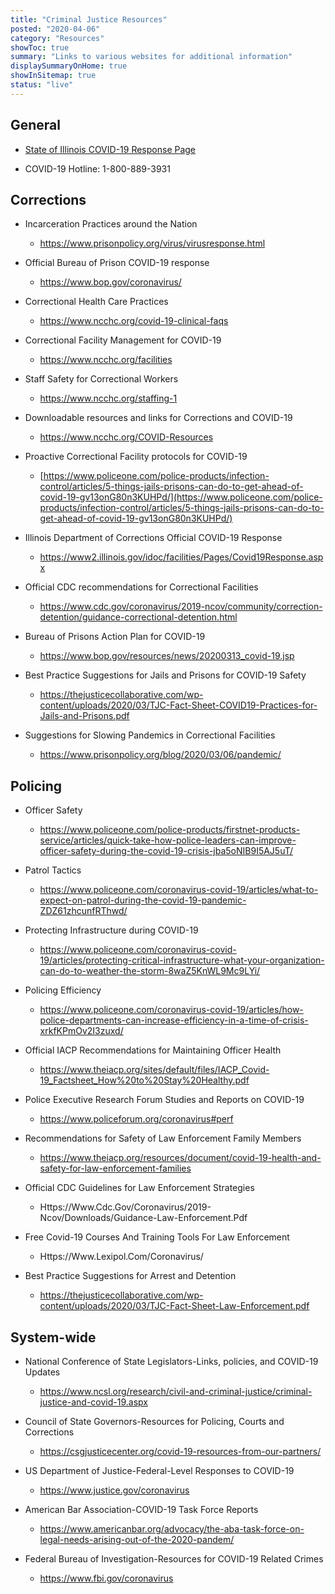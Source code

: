 ```yaml
---
title: "Criminal Justice Resources"
posted: "2020-04-06"
category: "Resources"
showToc: true
summary: "Links to various websites for additional information"
displaySummaryOnHome: true
showInSitemap: true
status: "live"
---
```


## General

- [State of Illinois COVID-19 Response Page](https://coronavirus.illinois.gov/s/)

- COVID-19 Hotline: 1-800-889-3931

## Corrections

- Incarceration Practices around the Nation

  - https://www.prisonpolicy.org/virus/virusresponse.html

- Official Bureau of Prison COVID-19 response

  - https://www.bop.gov/coronavirus/

- Correctional Health Care Practices

  - https://www.ncchc.org/covid-19-clinical-faqs

- Correctional Facility Management for COVID-19

  - https://www.ncchc.org/facilities

- Staff Safety for Correctional Workers

  - https://www.ncchc.org/staffing-1

- Downloadable resources and links for Corrections and COVID-19

  - https://www.ncchc.org/COVID-Resources

- Proactive Correctional Facility protocols for COVID-19

  - [https://www.policeone.com/police-products/infection-control/articles/5-things-jails-prisons-can-do-to-get-ahead-of-covid-19-gv13onG80n3KUHPd/](https://www.policeone.com/police-products/infection-control/articles/5-things-jails-prisons-can-do-to-get-ahead-of-covid-19-gv13onG80n3KUHPd/)

- Illinois Department of Corrections Official COVID-19 Response

  - https://www2.illinois.gov/idoc/facilities/Pages/Covid19Response.aspx

- Official CDC recommendations for Correctional Facilities

  - https://www.cdc.gov/coronavirus/2019-ncov/community/correction-detention/guidance-correctional-detention.html

- Bureau of Prisons Action Plan for COVID-19

  - https://www.bop.gov/resources/news/20200313_covid-19.jsp

- Best Practice Suggestions for Jails and Prisons for COVID-19 Safety

  - https://thejusticecollaborative.com/wp-content/uploads/2020/03/TJC-Fact-Sheet-COVID19-Practices-for-Jails-and-Prisons.pdf

- Suggestions for Slowing Pandemics in Correctional Facilities

  - https://www.prisonpolicy.org/blog/2020/03/06/pandemic/

## Policing

- Officer Safety

  - https://www.policeone.com/police-products/firstnet-products-service/articles/quick-take-how-police-leaders-can-improve-officer-safety-during-the-covid-19-crisis-jba5oNIB9I5AJ5uT/

- Patrol Tactics

  - https://www.policeone.com/coronavirus-covid-19/articles/what-to-expect-on-patrol-during-the-covid-19-pandemic-ZDZ61zhcunfRThwd/

- Protecting Infrastructure during COVID-19

  - https://www.policeone.com/coronavirus-covid-19/articles/protecting-critical-infrastructure-what-your-organization-can-do-to-weather-the-storm-8waZ5KnWL9Mc9LYi/

- Policing Efficiency

  - https://www.policeone.com/coronavirus-covid-19/articles/how-police-departments-can-increase-efficiency-in-a-time-of-crisis-xrkfKPmOv2I3zuxd/

- Official IACP Recommendations for Maintaining Officer Health

  - https://www.theiacp.org/sites/default/files/IACP_Covid-19_Factsheet_How%20to%20Stay%20Healthy.pdf

- Police Executive Research Forum Studies and Reports on COVID-19

  - https://www.policeforum.org/coronavirus#perf

- Recommendations for Safety of Law Enforcement Family Members

  - https://www.theiacp.org/resources/document/covid-19-health-and-safety-for-law-enforcement-families

- Official CDC Guidelines for Law Enforcement Strategies

  - Https://Www.Cdc.Gov/Coronavirus/2019-Ncov/Downloads/Guidance-Law-Enforcement.Pdf

- Free Covid-19 Courses And Training Tools For Law Enforcement

  - Https://Www.Lexipol.Com/Coronavirus/

- Best Practice Suggestions for Arrest and Detention

  - https://thejusticecollaborative.com/wp-content/uploads/2020/03/TJC-Fact-Sheet-Law-Enforcement.pdf

## System-wide

- National Conference of State Legislators-Links, policies, and COVID-19 Updates

  - https://www.ncsl.org/research/civil-and-criminal-justice/criminal-justice-and-covid-19.aspx

- Council of State Governors-Resources for Policing, Courts and Corrections

  - https://csgjusticecenter.org/covid-19-resources-from-our-partners/

- US Department of Justice-Federal-Level Responses to COVID-19

  - https://www.justice.gov/coronavirus

- American Bar Association-COVID-19 Task Force Reports

  - https://www.americanbar.org/advocacy/the-aba-task-force-on-legal-needs-arising-out-of-the-2020-pandem/

- Federal Bureau of Investigation-Resources for COVID-19 Related Crimes

  - https://www.fbi.gov/coronavirus
